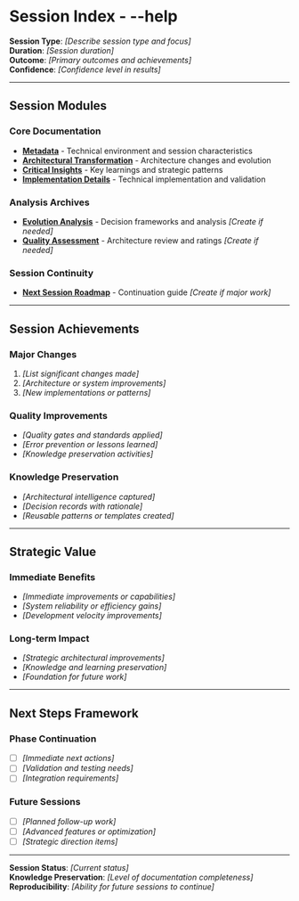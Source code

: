 # Session Index - --help

**Session Type**: _[Describe session type and focus]_  
**Duration**: _[Session duration]_  
**Outcome**: _[Primary outcomes and achievements]_  
**Confidence**: _[Confidence level in results]_  

---

## Session Modules

### Core Documentation
- **[Metadata](./metadata.md)** - Technical environment and session characteristics
- **[Architectural Transformation](./architectural-transformation.md)** - Architecture changes and evolution
- **[Critical Insights](./critical-insights.md)** - Key learnings and strategic patterns
- **[Implementation Details](./implementation-details.md)** - Technical implementation and validation

### Analysis Archives  
- **[Evolution Analysis](./evolution-analysis.md)** - Decision frameworks and analysis _[Create if needed]_
- **[Quality Assessment](./quality-assessment.md)** - Architecture review and ratings _[Create if needed]_

### Session Continuity
- **[Next Session Roadmap](./NEXT-SESSION-ROADMAP.md)** - Continuation guide _[Create if major work]_

---

## Session Achievements

### Major Changes
1. _[List significant changes made]_
2. _[Architecture or system improvements]_
3. _[New implementations or patterns]_

### Quality Improvements
- _[Quality gates and standards applied]_
- _[Error prevention or lessons learned]_
- _[Knowledge preservation activities]_

### Knowledge Preservation
- _[Architectural intelligence captured]_
- _[Decision records with rationale]_
- _[Reusable patterns or templates created]_

---

## Strategic Value

### Immediate Benefits
- _[Immediate improvements or capabilities]_
- _[System reliability or efficiency gains]_
- _[Development velocity improvements]_

### Long-term Impact
- _[Strategic architectural improvements]_
- _[Knowledge and learning preservation]_
- _[Foundation for future work]_

---

## Next Steps Framework

### Phase Continuation
- [ ] _[Immediate next actions]_
- [ ] _[Validation and testing needs]_
- [ ] _[Integration requirements]_

### Future Sessions
- [ ] _[Planned follow-up work]_
- [ ] _[Advanced features or optimization]_
- [ ] _[Strategic direction items]_

---

**Session Status**: _[Current status]_  
**Knowledge Preservation**: _[Level of documentation completeness]_  
**Reproducibility**: _[Ability for future sessions to continue]_
